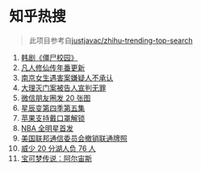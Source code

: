 # 知乎热搜

> 此项目参考自[justjavac/zhihu-trending-top-search](https://github.com/justjavac/zhihu-trending-top-search/blob/main/utils.ts)

<!-- BEGIN -->
  <!-- 最后更新时间:Sat Jan 29 2022 20:11:16 GMT+0000 (Coordinated Universal Time) -->
  1. [韩剧《僵尸校园》](https://www.zhihu.com/search?q=僵尸校园)
1. [凡人修仙传年番更新](https://www.zhihu.com/search?q=凡人修仙传)
1. [南京女生遇害案嫌疑人不承认](https://www.zhihu.com/search?q=南京女生遇害案)
1. [大理灭门案被告人宣判无罪](https://www.zhihu.com/search?q=大理灭门案)
1. [微信朋友圈发 20 张图](https://www.zhihu.com/search?q=微信更新)
1. [星辰变第四季第五集](https://www.zhihu.com/search?q=星辰变)
1. [苹果支持戴口罩解锁](https://www.zhihu.com/search?q=苹果支持戴口罩解锁)
1. [NBA 全明星首发](https://www.zhihu.com/search?q=全明星)
1. [美国联邦通信委员会撤销联通牌照](https://www.zhihu.com/search?q=美国联邦通信委员会撤销联通牌照)
1. [威少 20 分湖人负 76 人](https://www.zhihu.com/search?q=湖人)
1. [宝可梦传说：阿尔宙斯](https://www.zhihu.com/search?q=阿尔宙斯)
  <!-- END -->